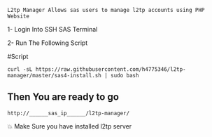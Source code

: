 `L2tp Manager Allows sas users to manage l2tp accounts using PHP Website`

1- Login Into SSH SAS Terminal

2- Run The Following Script

#Script
```
curl -sL https://raw.githubusercontent.com/h4775346/l2tp-manager/master/sas4-install.sh | sudo bash
```
## Then You are ready to go

```
http://______sas_ip______/l2tp-manager/
```

💥 Make Sure you have installed l2tp server


